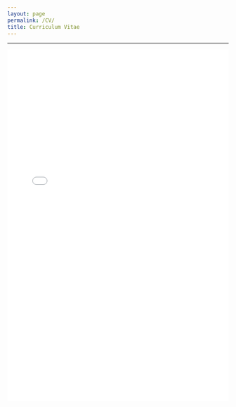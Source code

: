 ```yaml
---
layout: page
permalink: /CV/
title: Curriculum Vitae
---
```


---
<embed 
  src="/assets/Salina_Edwards_CV.pdf" 
  type="application/pdf" 
  width="100%" 
  height="800px">

